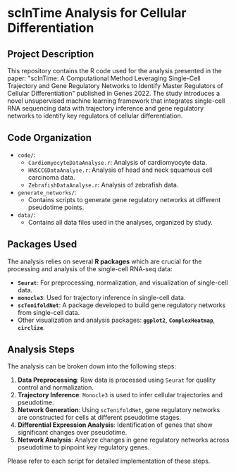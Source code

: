 
# scInTime Analysis for Cellular Differentiation

## Project Description
This repository contains the R code used for the analysis presented in the paper:
"scInTime: A Computational Method Leveraging Single-Cell Trajectory and Gene Regulatory Networks to Identify Master Regulators of Cellular Differentiation" published in Genes 2022. The study introduces a novel unsupervised machine learning framework that integrates single-cell RNA sequencing data with trajectory inference and gene regulatory networks to identify key regulators of cellular differentiation.

## Code Organization
- `code/`:
  - `CardiomyocyteDataAnalyse.r`: Analysis of cardiomyocyte data.
  - `HNSCC6DataAnalyse.r`: Analysis of head and neck squamous cell carcinoma data.
  - `ZebrafishDataAnalyse.r`: Analysis of zebrafish data.
- `generate_networks/`:
  - Contains scripts to generate gene regulatory networks at different pseudotime points.
- `data/`:
  - Contains all data files used in the analyses, organized by study.

## Packages Used
The analysis relies on several **R packages** which are crucial for the processing and analysis of the single-cell RNA-seq data:
- **`Seurat`**: For preprocessing, normalization, and visualization of single-cell data.
- **`monocle3`**: Used for trajectory inference in single-cell data.
- **`scTenifoldNet`**: A package developed to build gene regulatory networks from single-cell data.
- Other visualization and analysis packages: **`ggplot2`**, **`ComplexHeatmap`**, **`circlize`**.

## Analysis Steps
The analysis can be broken down into the following steps:
1. **Data Preprocessing**: Raw data is processed using `Seurat` for quality control and normalization.
2. **Trajectory Inference**: `Monocle3` is used to infer cellular trajectories and pseudotime.
3. **Network Generation**: Using `scTenifoldNet`, gene regulatory networks are constructed for cells at different pseudotime stages.
4. **Differential Expression Analysis**: Identification of genes that show significant changes over pseudotime.
5. **Network Analysis**: Analyze changes in gene regulatory networks across pseudotime to pinpoint key regulatory genes.

Please refer to each script for detailed implementation of these steps.
